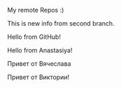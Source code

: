 My remote Repos :)

This is new info from second branch.

Hello from GitHub!

Hello from Anastasiya!

Привет от Вячеслава

Привет от Виктории!
